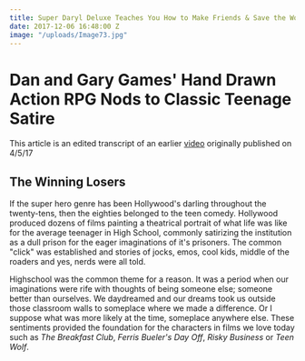 ```yaml
---
title: Super Daryl Deluxe Teaches You How to Make Friends & Save the World
date: 2017-12-06 16:48:00 Z
image: "/uploads/Image73.jpg"
---
```


# Dan and Gary Games' Hand Drawn Action RPG Nods to Classic Teenage Satire

This article is an edited transcript of an earlier [video](https://www.youtube.com/watch?v=RkOPysxAm74) originally published on 4/5/17

## The Winning Losers

If the super hero genre has been Hollywood's darling throughout the twenty-tens, then the eighties belonged to the teen comedy. Hollywood produced dozens of films painting a theatrical portrait of what life was like for the  average teenager in High School, commonly satirizing the institution as a dull prison for the eager imaginations of it's prisoners. The common "click" was established and stories of jocks, emos, cool kids, middle of the roaders and yes, nerds were all told.  

Highschool was the common theme for a reason. It was a period when our imaginations were rife with thoughts of being someone else; someone better than ourselves. We daydreamed and our dreams took us outside those classroom walls to someplace where we made a difference. Or I suppose what was more likely at the time, someplace anywhere else. These sentiments provided the foundation for the characters in films we love today such as *The Breakfast Club*, *Ferris Bueler's Day Off*, *Risky Business* or *Teen Wolf*. 